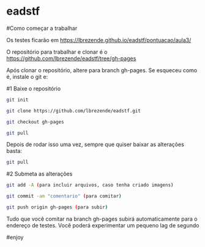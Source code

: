 # eadstf

#Como começar a trabalhar

Os testes ficarão em https://lbrezende.github.io/eadstf/pontuacao/aula3/

O repositório para trabalhar e clonar é o https://github.com/lbrezende/eadstf/tree/gh-pages

Após clonar o repositório, altere para branch gh-pages. Se esqueceu como é, instale o git e:

#1 Baixe o repositório

```bash
git init

git clone https://github.com/lbrezende/eadstf.git

git checkout gh-pages

git pull
```

Depois de rodar isso uma vez, sempre que quiser baixar as alterações basta:

```bash
git pull
```


#2 Submeta as alterações

```bash
git add -A (para incluir arquivos, caso tenha criado imagens)

git commit -am "comentario" (para comitar)

git push origin gh-pages (para subir)
```



Tudo que você comitar na branch gh-pages subirá automaticamente para o endereço de testes. Você poderá experimentar um pequeno lag de segundo

#enjoy